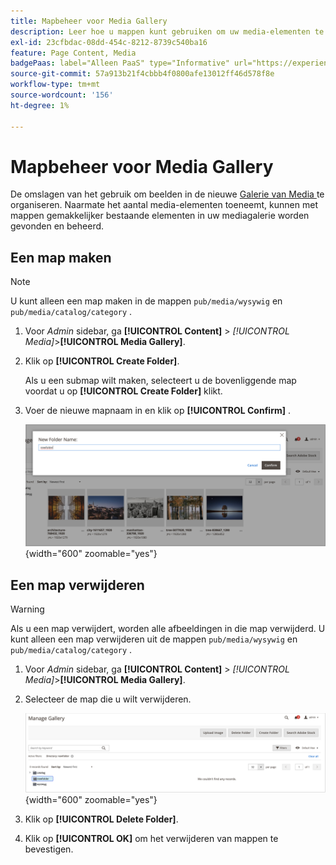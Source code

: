 ```yaml
---
title: Mapbeheer voor Media Gallery
description: Leer hoe u mappen kunt gebruiken om uw media-elementen te ordenen.
exl-id: 23cfbdac-08dd-454c-8212-8739c540ba16
feature: Page Content, Media
badgePaas: label="Alleen PaaS" type="Informative" url="https://experienceleague.adobe.com/nl/docs/commerce/user-guides/product-solutions" tooltip="Is alleen van toepassing op Adobe Commerce op Cloud-projecten (door Adobe beheerde PaaS-infrastructuur) en op projecten in het veld."
source-git-commit: 57a913b21f4cbbb4f0800afe13012ff46d578f8e
workflow-type: tm+mt
source-wordcount: '156'
ht-degree: 1%

---
```


# Mapbeheer voor Media Gallery

De omslagen van het gebruik om beelden in de nieuwe [ Galerie van Media ](media-gallery.md) te organiseren. Naarmate het aantal media-elementen toeneemt, kunnen met mappen gemakkelijker bestaande elementen in uw mediagalerie worden gevonden en beheerd.

## Een map maken

>[!NOTE]
>
>U kunt alleen een map maken in de mappen `pub/media/wysywig` en `pub/media/catalog/category` .

1. Voor _Admin_ sidebar, ga **[!UICONTROL Content]** > _[!UICONTROL Media]_>**[!UICONTROL Media Gallery]**.

1. Klik op **[!UICONTROL Create Folder]**.

   Als u een submap wilt maken, selecteert u de bovenliggende map voordat u op **[!UICONTROL Create Folder]** klikt.

1. Voer de nieuwe mapnaam in en klik op **[!UICONTROL Confirm]** .

   ![ Nieuwe Naam van de Omslag ](./assets/media-gallery-folder-name.png){width="600" zoomable="yes"}

## Een map verwijderen

>[!WARNING]
>
>Als u een map verwijdert, worden alle afbeeldingen in die map verwijderd. U kunt alleen een map verwijderen uit de mappen `pub/media/wysywig` en `pub/media/catalog/category` .

1. Voor _Admin_ sidebar, ga **[!UICONTROL Content]** > _[!UICONTROL Media]_>**[!UICONTROL Media Gallery]**.

1. Selecteer de map die u wilt verwijderen.

   ![ Uitgezochte Omslag ](./assets/media-gallery-selected-folder.png){width="600" zoomable="yes"}

1. Klik op **[!UICONTROL Delete Folder]**.

1. Klik op **[!UICONTROL OK]** om het verwijderen van mappen te bevestigen.
